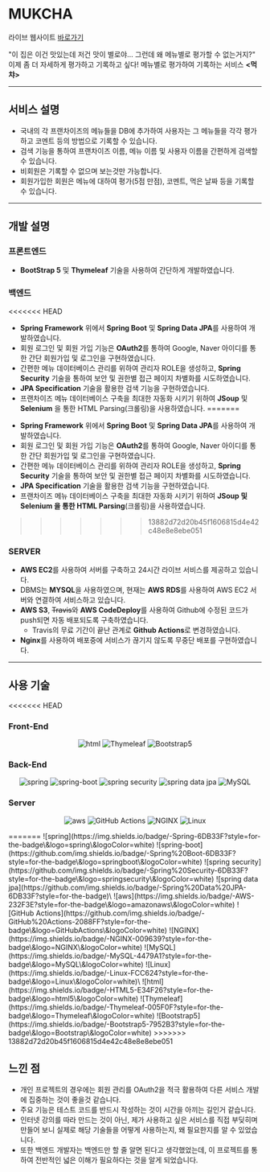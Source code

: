 # MUKCHA

라이브 웹사이트 [바로가기](http://ec2-3-39-16-219.ap-northeast-2.compute.amazonaws.com/)

"이 집은 이건 맛있는데 저건 맛이 별로야... 그런데 왜 메뉴별로 평가할 수 없는거지?"\
이제 좀 더 자세하게 평가하고 기록하고 싶다! 메뉴별로 평가하여 기록하는 서비스 **<먹챠>**

***

## 서비스 설명

* 국내의 각 프랜차이즈의 메뉴들을 DB에 추가하여 사용자는 그 메뉴들을 각각 평가하고 코멘트 등의 방법으로 기록할 수 있습니다.
* 검색 기능을 통하여 프랜차이즈 이름, 메뉴 이름 및 사용자 이름을 간편하게 검색할 수 있습니다.
* 비회원은 기록할 수 없으며 보는것만 가능합니다.
* 회원가입한 회원은 메뉴에 대하여 평가(5점 만점), 코멘트, 먹은 날짜 등을 기록할 수 있습니다.

***

## 개발 설명

### 프론트엔드

* **BootStrap 5** 및 **Thymeleaf** 기술을 사용하여 간단하게 개발하였습니다.

### 백엔드

<<<<<<< HEAD
- **Spring Framework** 위에서 **Spring Boot** 및 **Spring Data JPA**를 사용하여 개발하였습니다.
- 회원 로그인 및 회원 가입 기능은 **OAuth2**를 통하여 Google, Naver 아이디를 통한 간단 회원가입 및 로그인을 구현하였습니다.
- 간편한 메뉴 데이터베이스 관리를 위하여 관리자 ROLE을 생성하고, **Spring Security** 기술을 통하여 보안 및 권한별 접근 페이지 차별화를 시도하였습니다.
- **JPA Specification** 기술을 활용한 검색 기능을 구현하였습니다.
- 프랜차이즈 메뉴 데이터베이스 구축을 최대한 자동화 시키기 위하여 **JSoup** 및 **Selenium** 을 통한 HTML Parsing(크롤링)을 사용하였습니다.
=======
* **Spring Framework** 위에서 **Spring Boot** 및 **Spring Data JPA**를 사용하여 개발하였습니다.
* 회원 로그인 및 회원 가입 기능은 **OAuth2**를 통하여 Google, Naver 아이디를 통한 간단 회원가입 및 로그인을 구현하였습니다.
* 간편한 메뉴 데이터베이스 관리를 위하여 관리자 ROLE을 생성하고, **Spring Security** 기술을 통하여 보안 및 권한별 접근 페이지 차별화를 시도하였습니다.
* **JPA Specification** 기술을 활용한 검색 기능을 구현하였습니다.
* 프랜차이즈 메뉴 데이터베이스 구축을 최대한 자동화 시키기 위하여 **JSoup 및 Selenium 을 통한 HTML Parsing**(크롤링)을 사용하였습니다.
>>>>>>> 13882d72d20b45f1606815d4e42c48e8e8ebe051

### SERVER

* **AWS EC2**를 사용하여 서버를 구축하고 24시간 라이브 서비스를 제공하고 있습니다.
* DBMS는 **MYSQL**을 사용하였으며, 현재는 **AWS RDS**를 사용하여 AWS EC2 서버와 연결하여 서비스하고 있습니다.
* **AWS S3**, ~~Travis~~와 **AWS CodeDeploy**를 사용하여 Github에 수정된 코드가 push되면 자동 배포되도록 구축하였습니다.
  * Travis의 무료 기간이 끝난 관계로 **Github Actions**로 변경하였습니다.
* **Nginx**를 사용하여 배포중에 서비스가 끊기지 않도록 무중단 배포를 구현하였습니다.

***

## 사용 기술

<<<<<<< HEAD
### Front-End

<div align="center">
  <p>
      <img alt="html" src="https://img.shields.io/badge/-HTML5-E34F26?style=for-the-badge&logo=html5&logoColor=white" />
      <img alt="Thymeleaf" src="https://img.shields.io/badge/-Thymeleaf-005F0F?style=for-the-badge&logo=Thymeleaf&logoColor=white" />
      <img alt="Bootstrap5" src="https://img.shields.io/badge/-Bootstrap5-7952B3?style=for-the-badge&logo=Bootstrap&logoColor=white" />
  </p>
</div>

### Back-End

<div align="center">
  <p>
      <img alt="spring"
        src="https://img.shields.io/badge/-Spring-6DB33F?style=for-the-badge&logo=spring&logoColor=white" />
      <img alt="spring-boot"
        src="https://img.shields.io/badge/-Spring Boot-6DB33F?style=for-the-badge&logo=springboot&logoColor=white" />
      <img alt="spring security" src="https://img.shields.io/badge/-Spring Security-6DB33F?style=for-the-badge&logo=springsecurity&logoColor=white" />
      <img alt="spring data jpa" src="https://img.shields.io/badge/-Spring Data JPA-6DB33F?style=for-the-badge"/>
      <img alt="MySQL" src="https://img.shields.io/badge/-MySQL-4479A1?style=for-the-badge&logo=MySQL&logoColor=white" />
      <!-- <img alt="travis" src="https://img.shields.io/badge/-TravisCI-3EAAAF?style=for-the-badge&logo=travisci&logoColor=white" /> -->
      <!-- <img alt="Jenkins" src="https://img.shields.io/badge/-Jenkins-D24939?style=for-the-badge&logo=Jenkins&logoColor=white" /> -->
      <!-- <img alt="docker" src="https://img.shields.io/badge/-Docker-2496ED?style=for-the-badge&logo=docker&logoColor=white" /> -->
  </p>
</div>

### Server

<div align="center">
  <p>
      <img alt="aws" src="https://img.shields.io/badge/-AWS-232F3E?style=for-the-badge&logo=amazonaws&logoColor=white" />
      <img alt="GitHub Actions" src="https://img.shields.io/badge/-GitHub Actions-2088FF?style=for-the-badge&logo=GitHubActions&logoColor=white" />
      <img alt="NGINX" src="https://img.shields.io/badge/-NGINX-009639?style=for-the-badge&logo=NGINX&logoColor=white" />
      <img alt="Linux" src="https://img.shields.io/badge/-Linux-FCC624?style=for-the-badge&logo=Linux&logoColor=white" />
      <!-- <img alt="travis" src="https://img.shields.io/badge/-TravisCI-3EAAAF?style=for-the-badge&logo=travisci&logoColor=white" /> -->
      <!-- <img alt="Jenkins" src="https://img.shields.io/badge/-Jenkins-D24939?style=for-the-badge&logo=Jenkins&logoColor=white" /> -->
      <!-- <img alt="docker" src="https://img.shields.io/badge/-Docker-2496ED?style=for-the-badge&logo=docker&logoColor=white" /> -->
  </p>
</div>
=======
![spring](https://img.shields.io/badge/-Spring-6DB33F?style=for-the-badge\&logo=spring\&logoColor=white) ![spring-boot](https://github.com/img.shields.io/badge/-Spring%20Boot-6DB33F?style=for-the-badge\&logo=springboot\&logoColor=white) ![spring security](https://github.com/img.shields.io/badge/-Spring%20Security-6DB33F?style=for-the-badge\&logo=springsecurity\&logoColor=white) ![spring data jpa](https://github.com/img.shields.io/badge/-Spring%20Data%20JPA-6DB33F?style=for-the-badge)\
![aws](https://img.shields.io/badge/-AWS-232F3E?style=for-the-badge\&logo=amazonaws\&logoColor=white) ![GitHub Actions](https://github.com/img.shields.io/badge/-GitHub%20Actions-2088FF?style=for-the-badge\&logo=GitHubActions\&logoColor=white) ![NGINX](https://img.shields.io/badge/-NGINX-009639?style=for-the-badge\&logo=NGINX\&logoColor=white) ![MySQL](https://img.shields.io/badge/-MySQL-4479A1?style=for-the-badge\&logo=MySQL\&logoColor=white) ![Linux](https://img.shields.io/badge/-Linux-FCC624?style=for-the-badge\&logo=Linux\&logoColor=white)\
![html](https://img.shields.io/badge/-HTML5-E34F26?style=for-the-badge\&logo=html5\&logoColor=white) ![Thymeleaf](https://img.shields.io/badge/-Thymeleaf-005F0F?style=for-the-badge\&logo=Thymeleaf\&logoColor=white) ![Bootstrap5](https://img.shields.io/badge/-Bootstrap5-7952B3?style=for-the-badge\&logo=Bootstrap\&logoColor=white)
>>>>>>> 13882d72d20b45f1606815d4e42c48e8e8ebe051



## 느낀 점

* 개인 프로젝트의 경우에는 회원 관리를 OAuth2을 적극 활용하여 다른 서비스 개발에 집중하는 것이 좋을것 같습니다.
* 주요 기능은 테스트 코드를 반드시 작성하는 것이 시간을 아끼는 길인거 같습니다.
* 인터넷 강의를 따라 만드는 것이 아닌, 제가 사용하고 싶은 서비스를 직접 부딪히며 만들어 보니 실제로 해당 기술들을 어떻게 사용하는지, 왜 필요한지를 알 수 있었습니다.
* 또한 백엔드 개발자는 백엔드만 할 줄 알면 된다고 생각했었는데, 이 프로젝트를 통하여 전반적인 넓은 이해가 필요하다는 것을 알게 되었습니다.
